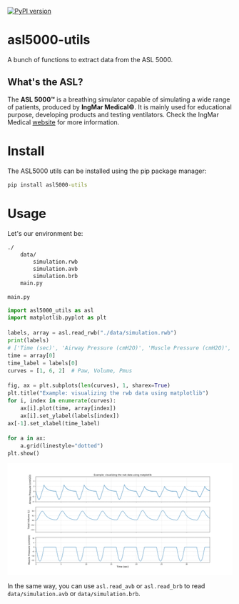 [![PyPI version](https://badge.fury.io/py/asl5000-utils.svg)](https://badge.fury.io/py/asl5000-utils)

# asl5000-utils

A bunch of functions to extract data from the ASL 5000.

## What's the ASL?

The __ASL 5000&trade;__ is a breathing simulator capable of simulating a wide range of patients, produced by __IngMar Medical&copy;__.
It is mainly used for educational purpose, developing products and testing ventilators. Check the IngMar Medical [website](https://www.ingmarmed.com/product/asl-5000-breathing-simulator/) for more information.

# Install

The ASL5000 utils can be installed using the pip package manager:
```cmd
pip install asl5000-utils
```

# Usage

Let's our environment be:
```
./
    data/
        simulation.rwb
        simulation.avb
        simulation.brb
    main.py
```

`main.py`
```python
import asl5000_utils as asl
import matplotlib.pyplot as plt

labels, array = asl.read_rwb("./data/simulation.rwb")
print(labels)
# ['Time (sec)', 'Airway Pressure (cmH2O)', 'Muscle Pressure (cmH2O)', 'Tracheal Pressure (cmH2O)', 'Chamber 1 Volume (L)', 'Chamber 2 Volume (L)', 'Total Volume (L)', 'Chamber 1 Pressure (cmH2O)', 'Chamber 2 Pressure (cmH2O)', 'Breath File Number (#)', 'Aux 1 (V)', 'Aux 2 (V)', 'Oxygen Sensor (V)']
time = array[0]
time_label = labels[0]
curves = [1, 6, 2]  # Paw, Volume, Pmus

fig, ax = plt.subplots(len(curves), 1, sharex=True)
plt.title("Example: visualizing the rwb data using matplotlib")
for i, index in enumerate(curves):
    ax[i].plot(time, array[index])
    ax[i].set_ylabel(labels[index])
ax[-1].set_xlabel(time_label)

for a in ax:
    a.grid(linestyle="dotted")
plt.show()
```

![Graph_RWB](images/graph_rwb.png)

In the same way, you can use `asl.read_avb` or `asl.read_brb` to read `data/simulation.avb` or `data/simulation.brb`.
